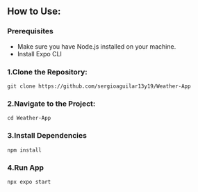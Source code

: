 ## How to Use:


### Prerequisites
- Make sure you have Node.js installed on your machine.
- Install Expo CLI

### <a>1.Clone the Repository:</a>
    git clone https://github.com/sergioaguilar13y19/Weather-App
### <a>2.Navigate to the Project:</a>
    cd Weather-App
### <a>3.Install Dependencies</a>
    npm install
### <a>4.Run App</a>
    npx expo start
